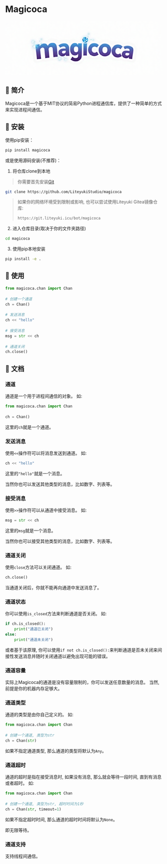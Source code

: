 # Magicoca
![Logo](./logo.png)

## :art: 简介
Magicoca是一个基于MIT协议的简易Python进程通信库，提供了一种简单的方式来实现进程间通信。

## :rocket: 安装
使用pip安装：
```bash
pip install magicoca
```

或是使用源码安装(不推荐)：

1. 将仓库clone到本地
> 你需要首先安装[Git](https://git-scm.com/)

```bash
git clone https://github.com/LiteyukiStudio/magicoca
```

> 如果你的网络环境受到限制或影响, 也可以尝试使用Liteyuki Gitea镜像仓库:
> ```bash
> https://git.liteyuki.icu/bot/magicoca
> ```


2. 进入仓库目录(取决于你的文件夹路径)

```bash
cd magicoca
```

3. 使用pip本地安装
```bash
pip install -e .
```

## :hammer: 使用
```python
from magicoca.chan import Chan

# 创建一个通道
ch = Chan()

# 发送消息
ch << "hello"

# 接受消息
msg = str << ch

# 通道关闭
ch.close()
```

## :book: 文档

### 通道
通道是一个用于进程间通信的对象。
如:
```python
from magicoca.chan import Chan

ch = Chan()
```
这里的`ch`就是一个通道。

### 发送消息
使用`<<`操作符可以将消息发送到通道。
如:
```python
ch << "hello"
```
这里的`"hello"`就是一个消息。

当然你也可以发送其他类型的消息，比如数字、列表等。

### 接受消息
使用`>>`操作符可以从通道中接受消息。
如:
```python
msg = str << ch
```
这里的`msg`就是一个消息。

当然你也可以接受其他类型的消息，比如数字、列表等。

### 通道关闭
使用`close`方法可以关闭通道。
如:
```python
ch.close()
```
当通道关闭后，你就不能再向通道中发送消息了。

### 通道状态
你可以使用`is_closed`方法来判断通道是否关闭。
如:
```python
if ch.is_closed():
    print("通道已关闭")
else:
    print("通道未关闭")
```

或者基于该原理, 你可以使用`if not ch.is_closed():`来判断通道是否未关闭来间接性发送消息并随时关闭通道以避免出现可能的错误。

### 通道容量
实际上Magicoca的通道是没有容量限制的，你可以发送任意数量的消息。
当然, 前提是你的机器内存足够大。

### 通道类型
通道的类型是由你自己定义的。
如:
```python
from magicoca.chan import Chan

# 创建一个通道, 类型为str
ch = Chan(str)
```

如果不指定通道类型, 那么通道的类型将默认为`Any`。

### 通道超时
通道的超时是指在接受消息时, 如果没有消息, 那么就会等待一段时间, 直到有消息或者超时。
如:
```python
from magicoca.chan import Chan

# 创建一个通道, 类型为str, 超时时间为1秒
ch = Chan(str, timeout=1)
```

如果不指定超时时间, 那么通道的超时时间将默认为`None`。

即无限等待。

### 通道支持
支持线程间通信。
